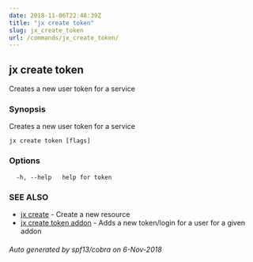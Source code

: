 ```yaml
---
date: 2018-11-06T22:48:39Z
title: "jx create token"
slug: jx_create_token
url: /commands/jx_create_token/
---
```

## jx create token

Creates a new user token for a service

### Synopsis

Creates a new user token for a service

```
jx create token [flags]
```

### Options

```
  -h, --help   help for token
```

### SEE ALSO

* [jx create](/commands/jx_create/)	 - Create a new resource
* [jx create token addon](/commands/jx_create_token_addon/)	 - Adds a new token/login for a user for a given addon

###### Auto generated by spf13/cobra on 6-Nov-2018

